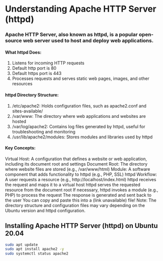 # Understanding Apache HTTP Server (httpd)

### Apache HTTP Server, also known as httpd, is a popular open-source web server used to host and deploy web applications.

#### What httpd Does:
1. Listens for incoming HTTP requests
2. Default http port is 80
3. Default https port is 443
4. Processes requests and serves static web pages, images, and other resources
#### httpd Directory Structure:
1. /etc/apache2: Holds configuration files, such as apache2.conf and sites-available/
2. /var/www: The directory where web applications and websites are hosted
3. /var/log/apache2: Contains log files generated by httpd, useful for troubleshooting and monitoring
4. /usr/lib/apache2/modules: Stores modules and libraries used by httpd
#### Key Concepts:
Virtual Host: A configuration that defines a website or web application, including its document root and settings
Document Root: The directory where website files are stored (e.g., /var/www/html)
Module: A software component that adds functionality to httpd (e.g., PHP, SSL)
httpd Workflow:
A user requests a resource (e.g., http://localhost/index.html)
httpd receives the request and maps it to a virtual host
httpd serves the requested resource from the document root
If necessary, httpd invokes a module (e.g., PHP) to process the request
The response is generated and sent back to the user
You can copy and paste this into a (link unavailable) file!
Note: The directory structure and configuration files may vary depending on the Ubuntu version and httpd configuration.

## Installing Apache HTTP Server (httpd) on Ubuntu 20.04
```bash
sudo apt update
sudo apt install apache2 -y
sudo systemctl status apache2
```



